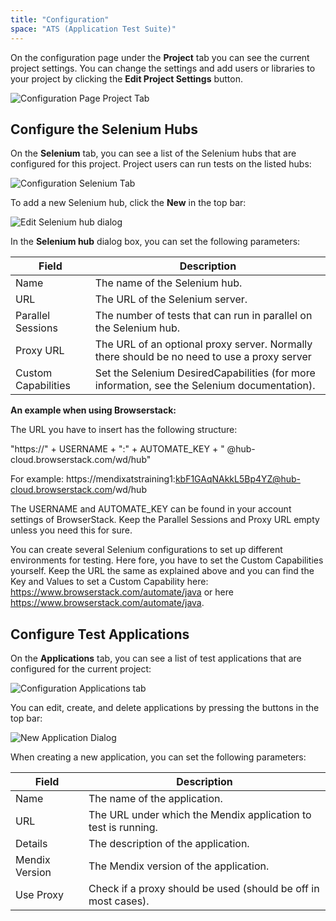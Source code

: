 ```yaml
---
title: "Configuration"
space: "ATS (Application Test Suite)"
---
```



On the configuration page under the **Project** tab you can see the current project settings. You can change the settings and add users or libraries to your project by clicking the **Edit Project Settings** button.

![Configuration Page Project Tab](attachments/20644064/21168209.png)

## Configure the Selenium Hubs

On the **Selenium** tab, you can see a list of the Selenium hubs that are configured for this project. Project users can run tests on the listed hubs:

![Configuration Selenium Tab ](attachments/20644064/21168210.png)

To add a new Selenium hub, click the **New** in the top bar:

![Edit Selenium hub dialog](attachments/20644064/21168211.png)

In the **Selenium hub** dialog box, you can set the following parameters:

Field | Description
--- | ---
Name | The name of the Selenium hub.
URL | The URL of the Selenium server.
Parallel Sessions | The number of tests that can run in parallel on the Selenium hub.
Proxy URL | The URL of an optional proxy server. Normally there should be no need to use a proxy server
Custom Capabilities | Set the Selenium DesiredCapabilities (for more information, see the Selenium documentation).

**An example when using Browserstack:**

The URL you have to insert has the following structure:

"https://" + USERNAME + ":" + AUTOMATE_KEY + " @hub-cloud.browserstack.com/wd/hub"

For example:
https://mendixatstraining1:kbF1GAqNAkkL5Bp4YZ@hub-cloud.browserstack.com/wd/hub

The USERNAME and AUTOMATE_KEY can be found in your account settings of BrowserStack. Keep the Parallel Sessions and Proxy URL empty unless you need this for sure. 

You can create several Selenium configurations to set up different environments for testing. Here fore, you have to set the Custom Capabilities yourself. Keep the URL the same as explained above and you can find the Key and Values to set a Custom Capability here: https://www.browserstack.com/automate/java or here https://www.browserstack.com/automate/java. 


## Configure Test Applications

On the **Applications** tab, you can see a list of test applications that are configured for the current project:

![Configuration Applications tab](attachments/20644064/21168212.png)

You can edit, create, and delete applications by pressing the buttons in the top bar:

![New Application Dialog](attachments/20644064/21168213.png)

When creating a new application, you can set the following parameters:

Field | Description
--- | ---
Name | The name of the application.
URL | The URL under which the Mendix application to test is running.
Details | The description of the application.
Mendix Version | The Mendix version of the application.
Use Proxy | Check if a proxy should be used (should be off in most cases).

